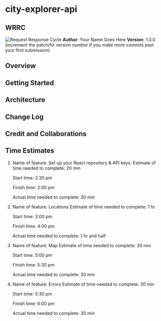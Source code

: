 # city-explorer-api
## WRRC
![Request Response Cycle](./src/assets/Untitled.png)
**Author**: Your Name Goes Here
**Version**: 1.0.0 (increment the patch/fix version number if you make more commits past your first submission)

## Overview
<!-- Provide a high level overview of what this application is and why you are building it, beyond the fact that it's an assignment for this class. (i.e. What's your problem domain?) -->

## Getting Started
<!-- What are the steps that a user must take in order to build this app on their own machine and get it running? -->

## Architecture
<!-- Provide a detailed description of the application design. What technologies (languages, libraries, etc) you're using, and any other relevant design information. -->

## Change Log
<!-- Use this area to document the iterative changes made to your application as each feature is successfully implemented. Use time stamps. Here's an example:

01-01-2001 4:59pm - Application now has a fully-functional express server, with a GET route for the location resource. -->

## Credit and Collaborations
<!-- Give credit (and a link) to other people or resources that helped you build this application. -->

## Time Estimates
1. Name of feature: 
    Set up your React repository & API keys.
    Estimate of time needed to complete: 20 min

    Start time: 2:30 pm

    Finish time: 2:00 pm

    Actual time needed to complete: 30 min

2. Name of feature: Locations
    Estimate of time needed to complete: 1 hr

    Start time: 3:00 pm

    Finish time: 4:00 pm

    Actual time needed to complete: 1 hr and half 
3. Name of feature: Map
    Estimate of time needed to complete: 30 min 

    Start time: 5:00 pm

    Finish time: 5:30 pm

    Actual time needed to complete: 30 min 

4. Name of feature: Errors
    Estimate of time needed to complete: 30 min

    Start time: 5:30 pm

    Finish time: 6:00 pm

    Actual time needed to complete: 30 min
